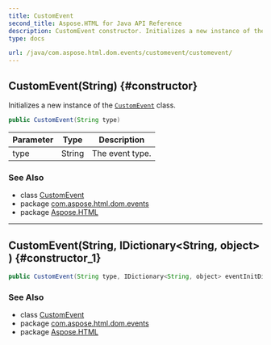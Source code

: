 ```yaml
---
title: CustomEvent
second_title: Aspose.HTML for Java API Reference
description: CustomEvent constructor. Initializes a new instance of the CustomEvent class
type: docs

url: /java/com.aspose.html.dom.events/customevent/customevent/
---
```

## CustomEvent(String) {#constructor}

Initializes a new instance of the [`CustomEvent`](../) class.

```java
public CustomEvent(String type)
```

| Parameter | Type | Description |
| --- | --- | --- |
| type | String | The event type. |

### See Also

* class [CustomEvent](../)
* package [com.aspose.html.dom.events](../../../com.aspose.html.dom.events/)
* package [Aspose.HTML](../../../)

---

## CustomEvent(String, IDictionary&lt;String, object&gt;) {#constructor_1}

```java
public CustomEvent(String type, IDictionary<String, object> eventInitDict)
```

### See Also

* class [CustomEvent](../)
* package [com.aspose.html.dom.events](../../../com.aspose.html.dom.events/)
* package [Aspose.HTML](../../../)
